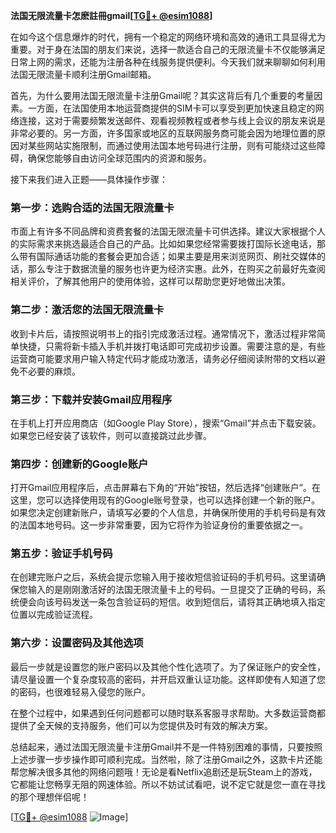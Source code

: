 **法国无限流量卡怎麽註冊gmail[[TG💪+ @esim1088](https://t.me/s/esim1088)]**

在如今这个信息爆炸的时代，拥有一个稳定的网络环境和高效的通讯工具显得尤为重要。对于身在法国的朋友们来说，选择一款适合自己的无限流量卡不仅能够满足日常上网的需求，还能为注册各种在线服务提供便利。今天我们就来聊聊如何利用法国无限流量卡顺利注册Gmail邮箱。

首先，为什么要用法国无限流量卡注册Gmail呢？其实这背后有几个重要的考量因素。一方面，在法国使用本地运营商提供的SIM卡可以享受到更加快速且稳定的网络连接，这对于需要频繁发送邮件、观看视频教程或者参与线上会议的朋友来说是非常必要的。另一方面，许多国家或地区的互联网服务商可能会因为地理位置的原因对某些网站实施限制，而通过使用法国本地号码进行注册，则有可能绕过这些障碍，确保您能够自由访问全球范围内的资源和服务。

接下来我们进入正题——具体操作步骤：

### 第一步：选购合适的法国无限流量卡

市面上有许多不同品牌和资费套餐的法国无限流量卡可供选择。建议大家根据个人的实际需求来挑选最适合自己的产品。比如如果您经常需要拨打国际长途电话，那么带有国际通话功能的套餐会更加合适；如果主要是用来浏览网页、刷社交媒体的话，那么专注于数据流量的服务也许更为经济实惠。此外，在购买之前最好先查阅相关评价，了解其他用户的使用体验，这样可以帮助您更好地做出决策。

### 第二步：激活您的法国无限流量卡

收到卡片后，请按照说明书上的指引完成激活过程。通常情况下，激活过程非常简单快捷，只需将新卡插入手机并拨打电话即可完成初步设置。需要注意的是，有些运营商可能要求用户输入特定代码才能成功激活，请务必仔细阅读附带的文档以避免不必要的麻烦。

### 第三步：下载并安装Gmail应用程序

在手机上打开应用商店（如Google Play Store），搜索“Gmail”并点击下载安装。如果您已经安装了该软件，则可以直接跳过此步骤。

### 第四步：创建新的Google账户

打开Gmail应用程序后，点击屏幕右下角的“开始”按钮，然后选择“创建账户”。在这里，您可以选择使用现有的Google账号登录，也可以选择创建一个新的账户。如果您决定创建新账户，请填写必要的个人信息，并确保所使用的手机号码是有效的法国本地号码。这一步非常重要，因为它将作为验证身份的重要依据之一。

### 第五步：验证手机号码

在创建完账户之后，系统会提示您输入用于接收短信验证码的手机号码。这里请确保您输入的是刚刚激活好的法国无限流量卡上的号码。一旦提交了正确的号码，系统便会向该号码发送一条包含验证码的短信。收到短信后，请将其正确地填入指定位置以完成验证流程。

### 第六步：设置密码及其他选项

最后一步就是设置您的账户密码以及其他个性化选项了。为了保证账户的安全性，请尽量设置一个复杂度较高的密码，并开启双重认证功能。这样即使有人知道了您的密码，也很难轻易入侵您的账户。

在整个过程中，如果遇到任何问题都可以随时联系客服寻求帮助。大多数运营商都提供了全天候的支持服务，他们可以为您提供及时有效的解决方案。

总结起来，通过法国无限流量卡注册Gmail并不是一件特别困难的事情，只要按照上述步骤一步步操作即可顺利完成。当然啦，除了注册Gmail之外，这款卡片还能帮您解决很多其他的网络问题哦！无论是看Netflix追剧还是玩Steam上的游戏，它都能让您畅享无阻的网速体验。所以不妨试试看吧，说不定它就是您一直在寻找的那个理想伴侣呢！

[[TG💪+ @esim1088](https://t.me/s/esim1088) ![Image](https://i.postimg.cc/4NQfJmqS/Snipaste-2025-05-13-00-14-12.png)]